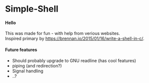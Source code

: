 # Simple-Shell

#### Hello
This was made for fun - with help from verious websites. \
Inspired primary by https://brennan.io/2015/01/16/write-a-shell-in-c/.

#### Future features

* Should probably upgrade to GNU readline (has cool features)
* piping (and redirection?)
* Signal handling
* ..?
